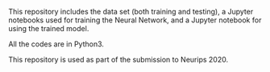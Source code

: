This repository includes the data set (both training and testing), a Jupyter notebooks used for training the Neural Network, and a Jupyter notebook for using the trained model. 

All the codes are in Python3.

This repository is used as part of the submission to Neurips 2020. 
